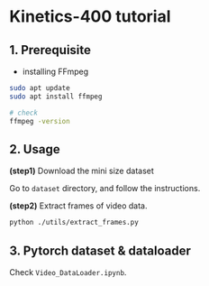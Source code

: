 # Kinetics-400 tutorial



## 1. Prerequisite 

* installing FFmpeg

```bash
sudo apt update 
sudo apt install ffmpeg 

# check 
ffmpeg -version 
```





## 2. Usage

<b>(step1)</b> Download the mini size dataset 

Go to ```dataset``` directory, and follow the instructions. 



<b>(step2)</b> Extract frames of video data.

```bash
python ./utils/extract_frames.py
```


## 3. Pytorch dataset & dataloader 
Check ```Video_DataLoader.ipynb```. 
